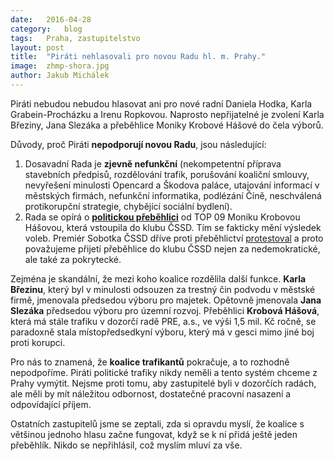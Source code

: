 ```yaml
---
date:	2016-04-28
category:	blog
tags:	Praha, zastupitelstvo
layout:	post
title:	"Piráti nehlasovali pro novou Radu hl. m. Prahy." 
image:	zhmp-shora.jpg
author:	Jakub Michálek
---
```


Piráti nebudou nebudou hlasovat ani pro nové radní Daniela Hodka, Karla Grabein-Procházku a Irenu Ropkovou. Naprosto nepřijatelné je zvolení Karla Březiny, Jana Slezáka a přeběhlice Moniky Krobové Hášové do čela výborů.

Důvody, proč Piráti **nepodporují novou Radu**, jsou následující:

1. Dosavadní Rada je **zjevně nefunkční** (nekompetentní příprava stavebních předpisů, rozdělování trafik, porušování koaliční smlouvy, nevyřešení minulosti Opencard a Škodova paláce, utajování informací v městských firmách, nefunkční informatika, podlézání Číně, neschválená protikorupční strategie, chybějící sociální bydlení).
2. Rada se opírá o **[politickou přeběhlici](https://praha.pirati.cz/trafikantka-zustane.html)** od TOP 09 Moniku Krobovou Hášovou, která vstoupila do klubu ČSSD. Tím se fakticky mění výsledek voleb. Premiér Sobotka ČSSD dříve proti přeběhlictví [protestoval](http://redir.netcentrum.cz/?noaudit&url=http%3A%2F%2Fwww%2Elidovky%2Ecz%2Fsobotka-spoz-stavi-na-prebehlictvi-jenz-je-podvodem-na-volicich-pwp-%2Fzpravy-domov%2Easpx%3Fc%3DA130829_153605_ln_domov_kys) a proto považujeme přijetí přeběhlice do klubu ČSSD nejen za nedemokratické, ale také za pokrytecké.

Zejména je skandální, že mezi koho koalice rozdělila další funkce. **Karla Březinu**, který byl v minulosti odsouzen za trestný čin podvodu v městské firmě, jmenovala předsedou výboru pro majetek. Opětovně jmenovala **Jana Slezáka** předsedou výboru pro územní rozvoj. Přeběhlici **Krobová Hášová**, která má stále trafiku v dozorčí radě PRE, a.s., ve výši 1,5 mil. Kč ročně, se paradoxně stala místopředsedkyní výboru, který má v gesci mimo jiné boj proti korupci. 

Pro nás to znamená, že **koalice trafikantů** pokračuje, a to rozhodně nepodpoříme. Piráti politické trafiky nikdy neměli a tento systém chceme z Prahy vymýtit. Nejsme proti tomu, aby zastupitelé byli v dozorčích radách, ale měli by mít náležitou odbornost, dostatečné pracovní nasazení a odpovídající příjem. 

Ostatních zastupitelů jsme se zeptali, zda si opravdu myslí, že koalice s většinou jednoho hlasu začne fungovat, když se k ní přidá ještě jeden přeběhlík. Nikdo se nepřihlásil, což myslím mluví za vše.
